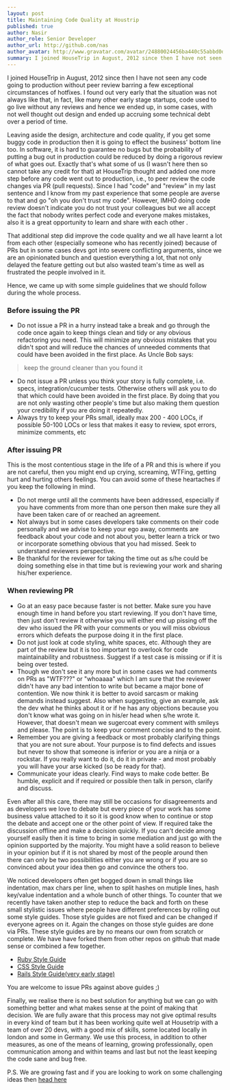 ```yaml
---
layout: post
title: Maintaining Code Quality at Houstrip
published: true
author: Nasir
author_role: Senior Developer
author_url: http://github.com/nas
author_avatar: http://www.gravatar.com/avatar/24880024456ba440c55abbd0dce2c2ed.png
summary: I joined HouseTrip in August, 2012 since then I have not seen any code going to production without peer review barring a few exceptional circumstances of hotfixes. I found out very early that the situation was not always like that, in fact, like many other early stage startups, code used to go live without any reviews and hence we ended up, in some cases, with not well thought out design and ended up accruing some technical debt over a period of time.
---
```


I joined HouseTrip in August, 2012 since then I have not seen any code going to production without peer review barring a few exceptional circumstances of hotfixes. I found out very early that the situation was not always like that, in fact, like many other early stage startups, code used to go live without any reviews and hence we ended up, in some cases, with not well thought out design and ended up accruing some technical debt over a period of time.

Leaving aside the design, architecture and code quality, if you get some buggy code in production then it is going to effect the business' bottom line too. In software, it is hard to guarantee no bugs but the probability of putting a bug out in production could be reduced by doing a rigorous review of what goes out. Exactly that's what some of us (I wasn't here then so cannot take any credit for that) at HouseTrip thought and added one more step before any code went out to production, i.e., to peer review the code changes via PR (pull requests). Since I had "code" and "review" in my last sentence and I know from my past experience that some people are averse to that and go "oh you don't trust my code". However, IMHO doing code review doesn't indicate you do not trust your colleagues but we all accept the fact that nobody writes perfect code and everyone makes mistakes, also it is a great opportunity to learn and share with each other .

That additional step did improve the code quality and we all have learnt a lot from each other (especially someone who has recently joined) because of PRs but in some cases devs got into severe conflicting arguments, since we are an opinionated bunch and question everything a lot, that not only delayed the feature getting out but also wasted team's time as well as frustrated the people involved in it.

Hence, we came up with some simple guidelines that we should follow during the whole process.

### Before issuing the PR

* Do not issue a PR in a hurry instead take a break and go through the code once again to keep things clean and tidy or any obvious refactoring you need. This will minimize any obvious mistakes that you didn't spot and will reduce the chances of unneeded comments that could have been avoided in the first place.
As Uncle Bob says:
> keep the ground cleaner than you found it
* Do not issue a PR unless you think your story is fully complete, i.e. specs, integration/cucumber tests. Otherwise others will ask you to do that which could have been avoided in the first place. By doing that you are not only wasting other people's time but also making them question your credibility if you are doing it repeatedly.
* Always try to keep your PRs small, ideally max 200 - 400 LOCs, if possible 50-100 LOCs or less that makes it easy to review, spot errors, minimize comments, etc

### After issuing PR

This is the most contentious stage in the life of a PR and this is where if you are not careful, then you might end up crying, screaming, WTFing, getting hurt and hurting others feelings. You can avoid some of these heartaches if you keep the following in mind.

* Do not merge until all the comments have been addressed, especially if you have comments from more than one person then make sure they all have been taken care of or reached an agreement.
* Not always but in some cases developers take comments on their code personally and we advise to keep your ego away, comments are feedback about your code and not about you, better learn a trick or two or incorporate something obvious that you had missed. Seek to understand reviewers perspective.
* Be thankful for the reviewer for taking the time out as s/he could be doing something else in that time but is reviewing your work and sharing his/her experience.

### When reviewing PR

* Go at an easy pace because faster is not better. Make sure you have enough time in hand before you start reviewing. If you don't have time, then just don't review it otherwise you will either end up pissing off the dev who issued the PR with your comments or you will miss obvious errors which defeats the purpose doing it in the first place.
* Do not just look at code styling, white spaces, etc. Although they are part of the review but it is too important to overlook for code maintainability and robustness. Suggest if a test case is missing or if it is being over tested.
* Though we don't see it any more but in some cases we had comments on PRs as "WTF???" or "whoaaaa" which I am sure that the reviewer didn't have any bad intention to write but became a major bone of contention. We now think it is better to avoid sarcasm or making demands instead suggest. Also when suggesting, give an example, ask the dev what he thinks about it or if he has any objections because you don't know what was going on in his/er head when s/he wrote it. However, that doesn't mean we sugercoat every comment with smileys and please. The point is to keep your comment concise and to the point.
* Remember you are giving a feedback or most probably clarifying things that you are not sure about. Your purpose is to find defects and issues but never to show that someone is inferior or you are a ninja or a rockstar. If you really want to do it, do it in private - and most probably you will have your arse kicked (so be ready for that).
* Communicate your ideas clearly. Find ways to make code better. Be humble, explicit and if required or possible then talk in person, clarify and discuss.

Even after all this care, there may still be occasions for disagreements and as developers we love to debate but every piece of your work has some business value attached to it so it is good know when to continue or stop the debate and accept one or the other point of view. If required take the discussion offline and make a decision quickly. If you can't decide among yourself easily then it is time to bring in some mediation and just go with the opinion supported by the majority. You might have a solid reason to believe in your opinion but if it is not shared by most of the people around then there can only be two possibilities either you are wrong or if you are so convinced about your idea then go and convince the others too.

We noticed developers often get bogged down in small things like indentation, max chars per line, when to split hashes on mutiple lines, hash key/value indentation and a whole bunch of other things. To counter that we recently have taken another step to reduce the back and forth on these small stylistic issues where people have different preferences by rolling out some style guides. Those style guides are not fixed and can be changed if everyone agrees on it. Again the changes on those style guides are done via PRs. These style guides are by no means our own from scratch or complete. We have have forked them from other repos on github that made sense or combined a few together.
* [Ruby Style Guide](https://github.com/HouseTrip/ruby-style-guide)
* [CSS Style Guide](https://github.com/HouseTrip/css-style-guide)
* [Rails Style Guide(very early stage)](https://github.com/HouseTrip/rails-style-guide)

You are welcome to issue PRs against above guides ;)

Finally, we realise there is no best solution for anything but we can go with something better and what makes sense at the point of making that decision. We are fully aware that this process may not give optimal results in every kind of team but it has been working quite well at Housetrip with a team of over 20 devs, with a good mix of skills, some located locally in london and some in Germany. We use this process, in addition to other measures, as one of the means of learning, growing professionally, open communication among and within teams and last but not the least keeping the code sane and bug free.

P.S. We are growing fast and if you are looking to work on some challenging ideas then [head here](http://hire.jobvite.com/Jobvite/Job.aspx?keywords=Ruby&o=34&j=oqRWWfwT&c=qqb9Vfwp)

